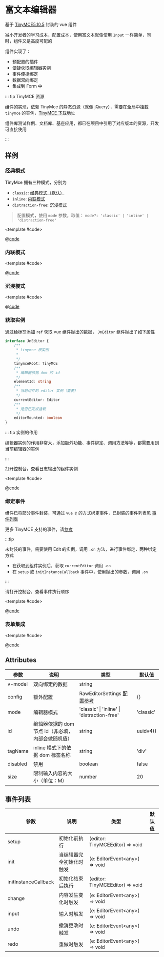 # 富文本编辑器

基于 [TinyMCE5.10.5](http://tinymce.ax-z.cn/) 封装的 vue 组件

减小开发者的学习成本，配置成本，使用富文本就像使用 `Input` 一样简单，同时，组件又是高度可配的

组件实现了：

* 预配置的插件
* 便捷获取编辑器实例
* 事件便捷绑定
* 数据双向绑定
* 集成到 Form 中

::: tip TinyMCE 资源

组件的实现，依赖 TinyMce 的静态资源（就像 jQuery），需要在全局中挂载 `tinymce` 的实例，[TinyMCE 下载地址](https://www.tiny.cloud/get-tiny/self-hosted/)

组件库测试样例、文档库、基座应用，都已在项目中引用了对应版本的资源，开发可直接使用

:::

## 样例

### 经典模式

TinyMce 拥有三种模式，分别为

* `classic`: [经典模式（默认）](http://tinymce.ax-z.cn/general/use-tinymce-classic.php)
* `inline`: [内联模式](http://tinymce.ax-z.cn/general/use-tinymce-inline.php)
* `distraction-free`: [沉浸模式](http://tinymce.ax-z.cn/general/use-tinymce-distraction-free.php)

> 配置模式，使用 `mode` 参数，取值： `mode?: 'classic' | 'inline' | 'distraction-free'`

<demo-block>

<JnEditor-classic />

<template #code>

@[code](@demoroot/JnEditor/classic.vue)

</template>

</demo-block>

### 内联模式

<demo-block>

<JnEditor-inline />

<template #code>

@[code](@demoroot/JnEditor/inline.vue)

</template>

</demo-block>

### 沉浸模式

<demo-block>

<JnEditor-distraction />

<template #code>

@[code](@demoroot/JnEditor/distraction.vue)

</template>

</demo-block>

### 获取实例

通过给标签添加 `ref` 获取 vue 组件抛出的数据， `JnEditor` 组件抛出了如下属性

```ts
interface JnEditor {
    /**
     * tinymce 根实例
     * 
     */
    tinymceRoot: TinyMCE
    /**
     * 编辑器依据 dom 的 id
     */
    elementId: string
    /**
     * 当前组件的 editor 实例（重要）
     */
    currentEditor: Editor
    /**
     * 是否已完成挂载
     */
    editorMounted: boolean
}
```

::: tip 实例的作用

编辑器实例的作用非常大，添加额外功能、事件绑定、调用方法等等，都需要用到当前编辑器的实例

:::

打开控制台，查看日志输出的组件实例

<demo-block>

<JnEditor-getInstance />

<template #code>

@[code](@demoroot/JnEditor/getInstance.vue)

</template>

</demo-block>

### 绑定事件

组件已将部分事件封装，可通过 `vue @` 的方式绑定事件，已封装的事件列表见 [事件列表](./JnEditor.md#事件列表)

更多 TinyMCE 支持的事件，请[参考](https://www.tiny.cloud/docs/advanced/events/)

:::tip

未封装的事件，需要使用 Edit 的实例，调用 `.on` 方法，进行事件绑定，两种绑定方式

* 在获取到组件实例后，获取 `currentEditor` 调用 `.on`
* 在 `setup` 或 `initInstanceCallback` 事件中，使用抛出的参数，调用 `.on`

:::

请打开控制台，查看事件执行顺序

<demo-block>

<JnEditor-bindEvents />

<template #code>

@[code](@demoroot/JnEditor/bindEvents.vue)

</template>

</demo-block>

### 表单集成

<demo-block>

<JnEditor-form />

<template #code>

@[code](@demoroot/JnEditor/form.vue)

</template>

</demo-block>

## Attributes

参数|说明|类型|默认值
-----|-----|-----|-----
v-model | 双向绑定的数据 | string |
config | 额外配置 | RawEditorSettings [配置参考](http://tinymce.ax-z.cn/configure/integration-and-setup.php) | {}
mode | 编辑器模式 | 'classic' \| 'inline' \| 'distraction-free' | 'classic'
id | 编辑器依据的 dom 节点 id（非必填，内部会做随机值）| string | uuidv4()
tagName | inline 模式下的依据 dom 标签名称 | string | 'div'
disabled | 禁用 | boolean | false
size | 限制输入内容的大小（单位：M） | number | 20

## 事件列表

参数|说明|类型|默认值
-----|-----|-----|-----
setup | 初始化前执行 | (editor: TinyMCEEditor) => void |
init | 当编辑器完全初始化时触发 | (e: EditorEvent\<any\>) => void |
initInstanceCallback | 初始化结束后执行 | (editor: TinyMCEEditor) => void |
change | 内容发生变化时触发 | (e: EditorEvent\<any\>) => void |
input | 输入时触发 | (e: EditorEvent\<any\>) => void |
undo | 撤消更改时触发 | (e: EditorEvent\<any\>) => void |
redo | 重做时触发 | (e: EditorEvent\<any\>) => void |
